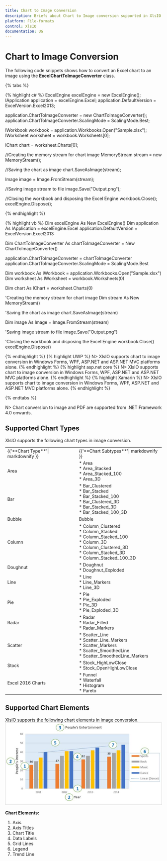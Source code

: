 ```yaml
---
title: Chart to Image Conversion
description: Briefs about Chart to Image conversion supported in XlsIO
platform: File-formats
control: XlsIO
documentation: UG
---
```


# Chart to Image Conversion

The following code snippets shows how to convert an Excel chart to an image using the **ExcelChartToImageConverter** class.

{% tabs %}  

{% highlight c# %}
ExcelEngine excelEngine = new ExcelEngine();
IApplication application = excelEngine.Excel;
application.DefaultVersion = ExcelVersion.Excel2013;

application.ChartToImageConverter = new ChartToImageConverter();
application.ChartToImageConverter.ScalingMode = ScalingMode.Best;

IWorkbook workbook = application.Workbooks.Open("Sample.xlsx");
IWorksheet worksheet = workbook.Worksheets[0];

IChart chart = worksheet.Charts[0];

//Creating the memory stream for chart image
MemoryStream stream = new MemoryStream();

//Saving the chart as image
chart.SaveAsImage(stream);

Image image = Image.FromStream(stream);

//Saving image stream to file
image.Save("Output.png");

//Closing the workbook and disposing the Excel Engine
workbook.Close();
excelEngine.Dispose();



{% endhighlight %}

{% highlight vb %}
Dim excelEngine As New ExcelEngine()
Dim application As IApplication = excelEngine.Excel
application.DefaultVersion = ExcelVersion.Excel2013

Dim ChartToImageConverter As chartToImageConverter = New ChartToImageConverter()

application.ChartToImageConverter = chartToImageConverter
application.ChartToImageConverter.ScalingMode = ScalingMode.Best

Dim workbook As IWorkbook = application.Workbooks.Open("Sample.xlsx")
Dim worksheet As IWorksheet = workbook.Worksheets(0)

Dim chart As IChart = worksheet.Charts(0)

'Creating the memory stream for chart image
Dim stream As New MemoryStream()

'Saving the chart as image
chart.SaveAsImage(stream)

Dim image As Image = Image.FromStream(stream)

'Saving image stream to file
image.Save("Output.png")

'Closing the workbook and disposing the Excel Engine
workbook.Close()
excelEngine.Dispose()

{% endhighlight %}
{% highlight UWP %}
N> XlsIO supports chart to image conversion in Windows Forms, WPF, ASP.NET and ASP.NET MVC platforms alone.
{% endhighlight %}
{% highlight asp.net core %}
N> XlsIO supports chart to image conversion in Windows Forms, WPF, ASP.NET and ASP.NET MVC platforms alone.
{% endhighlight %}
{% highlight Xamarin %}
N> XlsIO supports chart to image conversion in Windows Forms, WPF, ASP.NET and ASP.NET MVC platforms alone.
{% endhighlight %}

{% endtabs %}  

N> Chart conversion to image and PDF are supported from .NET Framework 4.0 onwards.

## Supported Chart Types
XlsIO supports the following chart types in image conversion.
<table>
<tr>
<td>
{{'**Chart Type**'| markdownify }}
</td>
<td>
{{'**Chart Subtypes**'| markdownify }}
</td>
</tr>
<tr>
<td>
Area
</td>
<td>
* Area<br/>
* Area_Stacked<br/>
* Area_Stacked_100<br/>
* Area_3D
</td>
</tr>
<tr>
<td>
Bar
</td>
<td>
* Bar_Clustered<br/>
* Bar_Stacked<br/>
* Bar_Stacked_100<br/>
* Bar_Clustered_3D<br/>
* Bar_Stacked_3D<br/>
* Bar_Stacked_100_3D
</td>
</tr>
<tr>
<td>
Bubble
</td>
<td>
Bubble
</td>
</tr>
<tr>
<td>
Column
</td>
<td>
* Column_Clustered<br/>
* Column_Stacked<br/>
* Column_Stacked_100<br/>
* Column_3D<br/>
* Column_Clustered_3D<br/>
* Column_Stacked_3D<br/>
* Column_Stacked_100_3D
</td>
</tr>
<tr>
<td>
Doughnut
</td>
<td>
* Doughnut<br/>
* Doughnut_Exploded
</td>
</tr>
<tr>
<td>
Line
</td>
<td>
* Line<br/>
* Line_Markers<br/>
* Line_3D
</td>
</tr>
<tr>
<td>
Pie
</td>
<td>
* Pie<br/>
* Pie_Exploded<br/>
* Pie_3D<br/>
* Pie_Exploded_3D
</td>
</tr>
<tr>
<td>
Radar
</td>
<td>
* Radar<br/>
* Radar_Filled<br/>
* Radar_Markers
</td>
</tr>
<tr>
<td>
Scatter
</td>
<td>
* Scatter_Line<br/>
* Scatter_Line_Markers<br/>
* Scatter_Markers<br/>
* Scatter_SmoothedLine<br/>
* Scatter_SmoothedLine_Markers
</td>
</tr>
<tr>
<td>
Stock
</td>
<td>
* Stock_HighLowClose<br/>
* Stock_OpenHighLowClose
</td>
</tr>
<tr>
<td>
Excel 2016 Charts
</td>
<td>
* Funnel<br/>* Waterfall<br/>* Histogram<br/>* Pareto<br/></td>
</tr>
</table>

## Supported Chart Elements
XlsIO supports the following chart elements in image conversion.
![](Working-With-Charts_images/chart-elements.jpeg)

**Chart Elements:**
1. Axis
2. Axis Titles
3. Chart Title
4. Data Labels
5. Grid Lines
6. Legend
7. Trend Line
